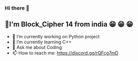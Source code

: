 ### Hi there 👋

## 🤚I'm Block_Cipher 14 from india 😁 😁 😁

- 🔭 I’m currently working on Python project
- 🌱 I’m currently learning C++
- 💬 Ask me about Coding
- 📫 How to reach me: https://discord.gg/rQFcg7mD

